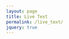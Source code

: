 ```yaml
---
layout: page
title: Live Text
permalink: /live_text/
jquery: true
---
```

<script src="https://ajax.googleapis.com/ajax/libs/jquery/3.1.1/jquery.min.js"></script>

<div id="content-stream"></div>

<script type="text/javascript">
'use strict';

window.session_status = null;

String.prototype.format = function()
{
   var content = this;
   for (var i=0; i < arguments.length; i++)
   {
        var replacement = '{' + i + '}';
        content = content.replace(replacement, arguments[i]);  
   }
   return content;
};

function initSession(){
  $.get( "https://api.github.com/users/kmichaelfox/gists", (data) => {
    for (let i in data){ 
      let gist = data[i];
      if (gist.files && gist.files[window.live_text_session_name]) {
        window.session_status = {id:gist["id"], updated_at:gist["updated_at"]};
        console.log('found the session! located at id: {0}'.format(window.session_status.id));
        setInterval(function(){
          console.log('running callback');
          updateSession(); // this will run after every 5 seconds
        }, 5000);
      } else if (window.session_status === null) {
        document.getElementById("content-stream-textarea").value = 
        'No session was found by the name: \"{0}\"'.format(window.live_text_session_name)
      };
    }
  });
};
function updateSession() {
  console.log('outside of callback');
  console.log('https://api.github.com/gists/{0}'.format(window.session_status.id));
  $.get( "https://api.github.com/gists/{0}".format(window.session_status.id), (data) => {
    if (data["updated_at"] && data["updated_at"] != window.session_status.updated_at) {
      if (data["files"] && data["files"]["content"]) {
        document.getElementById("content-stream-textarea").value = data["files"]["content"];
        window.session_status.updated_at = data["updated_at"];
      }
    }
  });
};

$(document).ready(function textAreaLoad() {
  var textbox = document.createElement("textarea");
  textbox.id = "content-stream-textarea";
  textbox.value = "";
  window.live_text_session_name = window.location.search.slice(1).replace(new RegExp('%20', 'g'), '_');
  textbox.value += window.live_text_session_name;
  document.getElementById("content-stream").appendChild(textbox);
  initSession();
});
</script>
